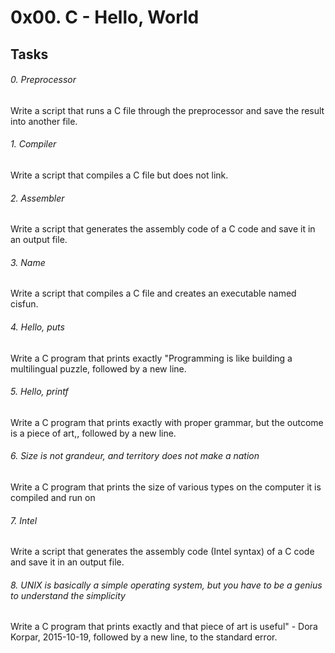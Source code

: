 # 0x00. C - Hello, World

## Tasks
<h6>0. Preprocessor</h6>
Write a script that runs a C file through the preprocessor and save the result into another file.

<h6>1. Compiler</h6>
Write a script that compiles a C file but does not link.

<h6>2. Assembler</h6>
Write a script that generates the assembly code of a C code and save it in an output file.

<h6>3. Name</h6>
Write a script that compiles a C file and creates an executable named cisfun.

<h6>4. Hello, puts</h6>
Write a C program that prints exactly "Programming is like building a multilingual puzzle, followed by a new line.

<h6>5. Hello, printf</h6>
Write a C program that prints exactly with proper grammar, but the outcome is a piece of art,, followed by a new line.

<h6>6. Size is not grandeur, and territory does not make a nation</h6>
Write a C program that prints the size of various types on the computer it is compiled and run on

<h6>7. Intel</h6>
Write a script that generates the assembly code (Intel syntax) of a C code and save it in an output file.

<h6>8. UNIX is basically a simple operating system, but you have to be a genius to understand the simplicity</h6>
Write a C program that prints exactly and that piece of art is useful" - Dora Korpar, 2015-10-19, followed by a new line, to the standard error.
